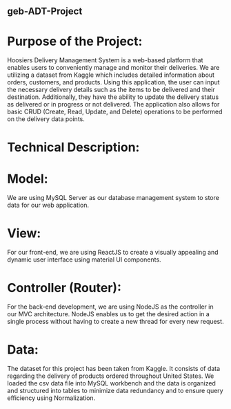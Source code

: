 ## geb-ADT-Project

# Purpose of the Project:
Hoosiers Delivery Management System is a web-based platform that enables users to conveniently manage and monitor their deliveries. We are utilizing a dataset from Kaggle which includes detailed information about orders, customers, and products. Using this application, the user can input the necessary delivery details such as the items to be delivered and their destination. Additionally, they have the ability to update the delivery status as delivered or in progress or not delivered. The application also allows for basic CRUD (Create, Read, Update, and Delete) operations to be performed on the delivery data points.

# Technical Description:
# Model:
We are using MySQL Server as our database management system to store data for our web application.

# View:
For our front-end, we are using ReactJS to create a visually appealing and dynamic user interface using material UI components.

# Controller (Router):
For the back-end development, we are using NodeJS as the controller in our MVC architecture. NodeJS enables us to get the desired action in a single process without having to create a new thread for every new request.

# Data:
The dataset for this project has been taken from Kaggle. It consists of data regarding the delivery of products ordered throughout United States. We loaded the csv data file into MySQL workbench and the data is organized and structured into tables to minimize data redundancy and to ensure query efficiency using Normalization.
